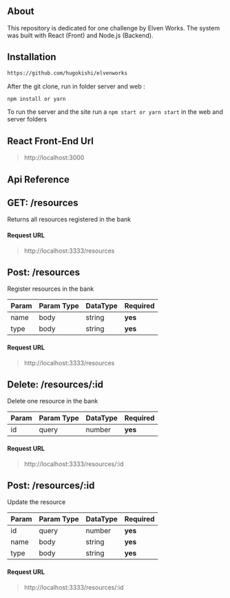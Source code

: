 ## About

This repository is dedicated for one challenge by Elven Works.
The system was built with React (Front) and Node.js (Backend).

## Installation
  ```sh
  https://github.com/hugokishi/elvenworks
  ```
  After the git clone, run in folder server and web :
  ```sh
  npm install or yarn
  ```
  
To run the server and the site run a ``` npm start or yarn start ``` in the web and server folders

## React Front-End Url

> http://localhost:3000
  
  
## Api Reference

## GET: /resources

Returns all resources registered in the bank

#### Request URL

> http://localhost:3333/resources


## Post: /resources

Register resources in the bank

| Param  | Param Type | DataType  | Required |
| ------ | ---------- | --------- | -------- |
| name   | body       | string    | **yes**  |
| type   | body       | string    | **yes**  |

#### Request URL

> http://localhost:3333/resources

## Delete: /resources/:id

Delete one resource in the bank

| Param  | Param Type | DataType  | Required |
| ------ | ---------- | --------- | -------- |
| id     | query      | number    | **yes**  |


#### Request URL

> http://localhost:3333/resources/:id


## Post: /resources/:id

Update the resource

| Param  | Param Type | DataType  | Required |
| ------ | ---------- | --------- | -------- |
| id     | query      | number    | **yes**  |
| name   | body       | string    | **yes**  |
| type   | body       | string    | **yes**  |

#### Request URL

> http://localhost:3333/resources/:id
